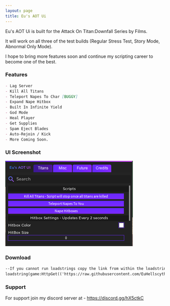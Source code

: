 ```yaml
---
layout: page
title: Eu's AOT Ui
---
```


Eu's AOT Ui is built for the Attack On Titan:Downfall Series by Films. 

It will work on all three of the test builds (Regular Stress Test, Story Mode, Abnormal Only Mode). 

I hope to bring more features soon and continue my scripting career to become one of the best.

### Features

```markdown
- Lag Server
- Kill All Titans
- Teleport Napes To Char [BUGGY]
- Expand Nape Hitbox
- Built In Infinite Yield
- God Mode
- Heal Player
- Get Supplies
- Spam Eject Blades
- Auto-Rejoin / Kick
- More Coming Soon.
```
### UI Screenshot

![Screenshot](Capture.PNG)

### Download
```markdown
--If you cannot run loadstrings copy the link from within the loadstring then get the script from there.
loadstring(game:HttpGet(('https://raw.githubusercontent.com/EuHellscytheLua/AOTV0.01/master/EusAOTUi.lua')))()
```
### Support

For support join my discord server at - https://discord.gg/hX5ctkC


